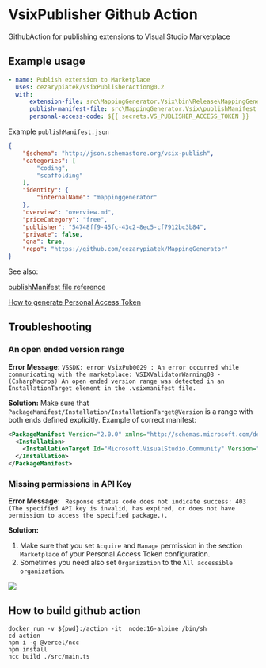 # VsixPublisher Github Action
GithubAction for publishing extensions to Visual Studio Marketplace


## Example usage

```yml
- name: Publish extension to Marketplace
  uses: cezarypiatek/VsixPublisherAction@0.2
  with:
      extension-file: src\MappingGenerator.Vsix\bin\Release\MappingGenerator.vsix
      publish-manifest-file: src\MappingGenerator.Vsix\publishManifest.json
      personal-access-code: ${{ secrets.VS_PUBLISHER_ACCESS_TOKEN }}
```

Example `publishManifest.json`

```json
{
    "$schema": "http://json.schemastore.org/vsix-publish",
    "categories": [
        "coding",
        "scaffolding"
    ],
    "identity": {
        "internalName": "mappinggenerator"
    },
    "overview": "overview.md",
    "priceCategory": "free",
    "publisher": "54748ff9-45fc-43c2-8ec5-cf7912bc3b84",
    "private": false,
    "qna": true,
    "repo": "https://github.com/cezarypiatek/MappingGenerator"
}
```



See also:

[publishManifest file reference](https://docs.microsoft.com/en-us/visualstudio/extensibility/walkthrough-publishing-a-visual-studio-extension-via-command-line?view=vs-2019#publishmanifest-file)

[How to generate Personal Access Token](https://code.visualstudio.com/api/working-with-extensions/publishing-extension#get-a-personal-access-token)

## Troubleshooting

### An open ended version range

**Error Message:** `VSSDK: error VsixPub0029 : An error occurred while communicating with the marketplace: VSIXValidatorWarning08 - (CsharpMacros) An open ended version range was detected in an InstallationTarget element in the .vsixmanifest file.` 

**Solution:** Make sure that `PackageManifest/Installation/InstallationTarget@Version` is a range with both ends defined explicitly. 
Example of correct manifest:

```xml
<PackageManifest Version="2.0.0" xmlns="http://schemas.microsoft.com/developer/vsx-schema/2011" xmlns:d="http://schemas.microsoft.com/developer/vsx-schema-design/2011">
  <Installation>
    <InstallationTarget Id="Microsoft.VisualStudio.Community" Version="[15.0, 17.0)" />
  </Installation>
</PackageManifest>
```

### Missing permissions in API Key

**Error Message:** ` Response status code does not indicate success: 403 (The specified API key is invalid, has expired, or does not have permission to access the specified package.).`

**Solution:** 
1) Make sure that you set `Acquire` and `Manage` permission in the section `Marketplace` of your Personal Access Token configuration. 
2) Sometimes you need also set `Organization` to the `All accessible organization`.

![](pac-config.png)

## How to build github action

```
docker run -v ${pwd}:/action -it  node:16-alpine /bin/sh
cd action
npm i -g @vercel/ncc
npm install
ncc build ./src/main.ts
```